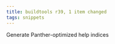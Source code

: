 ```yaml
---
title: buildtools r39, 1 item changed
tags: snippets
---
```


Generate Panther-optimized help indices
